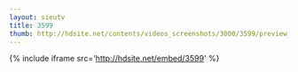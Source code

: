 ```yaml
---
layout: sieutv
title: 3599
thumb: http://hdsite.net/contents/videos_screenshots/3000/3599/preview_360p.mp4.jpg
---
```

{% include iframe src='http://hdsite.net/embed/3599' %}
 
